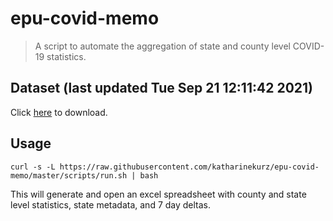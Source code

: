# epu-covid-memo

> A script to automate the aggregation of state and county level COVID-19 statistics.

<!-- tmpl start -->

## Dataset (last updated Tue Sep 21 12:11:42 2021)

Click [here](https://covid-artifacts.s3.amazonaws.com/records/2021-9-21-121142-covid_artifact.xls) to download.

<!-- tmpl end -->

## Usage

```
curl -s -L https://raw.githubusercontent.com/katharinekurz/epu-covid-memo/master/scripts/run.sh | bash
```

This will generate and open an excel spreadsheet with county and state level statistics, state metadata, and 7 day deltas.